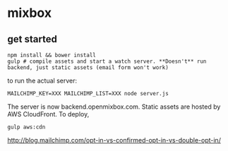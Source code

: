 # mixbox

## get started

    npm install && bower install
    gulp # compile assets and start a watch server. **Doesn't** run backend, just static assets (email form won't work)

to run the actual server:

    MAILCHIMP_KEY=XXX MAILCHIMP_LIST=XXX node server.js

The server is now backend.openmixbox.com. Static assets are hosted by AWS CloudFront. To deploy,

    gulp aws:cdn

http://blog.mailchimp.com/opt-in-vs-confirmed-opt-in-vs-double-opt-in/